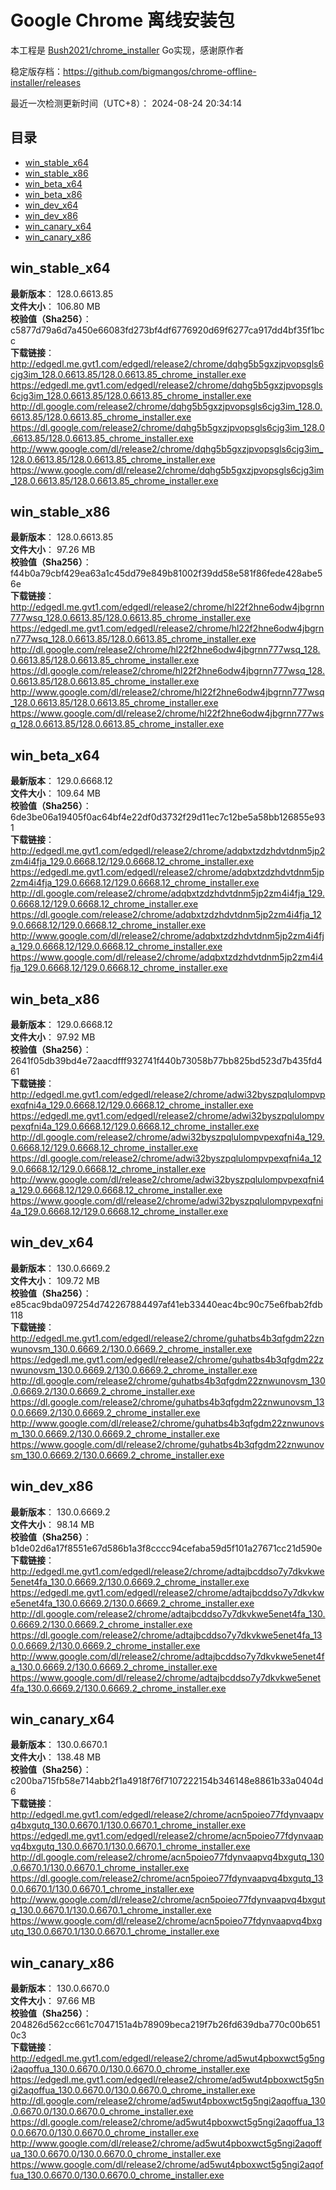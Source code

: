 # Google Chrome 离线安装包
本工程是 [Bush2021/chrome_installer](https://github.com/Bush2021/chrome_installer) Go实现，感谢原作者

稳定版存档：<https://github.com/bigmangos/chrome-offline-installer/releases>

最近一次检测更新时间（UTC+8）：
2024-08-24 20:34:14

## 目录
* [win_stable_x64](https://github.com/bigmangos/chrome-offline-installer?tab=readme-ov-file#win_stable_x64)
* [win_stable_x86](https://github.com/bigmangos/chrome-offline-installer?tab=readme-ov-file#win_stable_x86)
* [win_beta_x64](https://github.com/bigmangos/chrome-offline-installer?tab=readme-ov-file#win_beta_x64)
* [win_beta_x86](https://github.com/bigmangos/chrome-offline-installer?tab=readme-ov-file#win_beta_x86)
* [win_dev_x64](https://github.com/bigmangos/chrome-offline-installer?tab=readme-ov-file#win_dev_x64)
* [win_dev_x86](https://github.com/bigmangos/chrome-offline-installer?tab=readme-ov-file#win_dev_x86)
* [win_canary_x64](https://github.com/bigmangos/chrome-offline-installer?tab=readme-ov-file#win_canary_x64)
* [win_canary_x86](https://github.com/bigmangos/chrome-offline-installer?tab=readme-ov-file#win_canary_x86)

## win_stable_x64
**最新版本**： 128.0.6613.85  
**文件大小**： 106.80 MB  
**校验值（Sha256）**： c5877d79a6d7a450e66083fd273bf4df6776920d69f6277ca917dd4bf35f1bcc  
**下载链接**：
http://edgedl.me.gvt1.com/edgedl/release2/chrome/dqhg5b5gxzjpvopsgls6cjg3im_128.0.6613.85/128.0.6613.85_chrome_installer.exe
https://edgedl.me.gvt1.com/edgedl/release2/chrome/dqhg5b5gxzjpvopsgls6cjg3im_128.0.6613.85/128.0.6613.85_chrome_installer.exe
http://dl.google.com/release2/chrome/dqhg5b5gxzjpvopsgls6cjg3im_128.0.6613.85/128.0.6613.85_chrome_installer.exe
https://dl.google.com/release2/chrome/dqhg5b5gxzjpvopsgls6cjg3im_128.0.6613.85/128.0.6613.85_chrome_installer.exe
http://www.google.com/dl/release2/chrome/dqhg5b5gxzjpvopsgls6cjg3im_128.0.6613.85/128.0.6613.85_chrome_installer.exe
https://www.google.com/dl/release2/chrome/dqhg5b5gxzjpvopsgls6cjg3im_128.0.6613.85/128.0.6613.85_chrome_installer.exe
## win_stable_x86
**最新版本**： 128.0.6613.85  
**文件大小**： 97.26 MB  
**校验值（Sha256）**： f44b0a79cbf429ea63a1c45dd79e849b81002f39dd58e581f86fede428abe56e  
**下载链接**：
http://edgedl.me.gvt1.com/edgedl/release2/chrome/hl22f2hne6odw4jbgrnn777wsq_128.0.6613.85/128.0.6613.85_chrome_installer.exe
https://edgedl.me.gvt1.com/edgedl/release2/chrome/hl22f2hne6odw4jbgrnn777wsq_128.0.6613.85/128.0.6613.85_chrome_installer.exe
http://dl.google.com/release2/chrome/hl22f2hne6odw4jbgrnn777wsq_128.0.6613.85/128.0.6613.85_chrome_installer.exe
https://dl.google.com/release2/chrome/hl22f2hne6odw4jbgrnn777wsq_128.0.6613.85/128.0.6613.85_chrome_installer.exe
http://www.google.com/dl/release2/chrome/hl22f2hne6odw4jbgrnn777wsq_128.0.6613.85/128.0.6613.85_chrome_installer.exe
https://www.google.com/dl/release2/chrome/hl22f2hne6odw4jbgrnn777wsq_128.0.6613.85/128.0.6613.85_chrome_installer.exe
## win_beta_x64
**最新版本**： 129.0.6668.12  
**文件大小**： 109.64 MB  
**校验值（Sha256）**： 6de3be06a19405f0ac64bf4e22df0d3732f29d11ec7c12be5a58bb126855e931  
**下载链接**：
http://edgedl.me.gvt1.com/edgedl/release2/chrome/adqbxtzdzhdvtdnm5jp2zm4i4fja_129.0.6668.12/129.0.6668.12_chrome_installer.exe
https://edgedl.me.gvt1.com/edgedl/release2/chrome/adqbxtzdzhdvtdnm5jp2zm4i4fja_129.0.6668.12/129.0.6668.12_chrome_installer.exe
http://dl.google.com/release2/chrome/adqbxtzdzhdvtdnm5jp2zm4i4fja_129.0.6668.12/129.0.6668.12_chrome_installer.exe
https://dl.google.com/release2/chrome/adqbxtzdzhdvtdnm5jp2zm4i4fja_129.0.6668.12/129.0.6668.12_chrome_installer.exe
http://www.google.com/dl/release2/chrome/adqbxtzdzhdvtdnm5jp2zm4i4fja_129.0.6668.12/129.0.6668.12_chrome_installer.exe
https://www.google.com/dl/release2/chrome/adqbxtzdzhdvtdnm5jp2zm4i4fja_129.0.6668.12/129.0.6668.12_chrome_installer.exe
## win_beta_x86
**最新版本**： 129.0.6668.12  
**文件大小**： 97.92 MB  
**校验值（Sha256）**： 2641f05db39bd4e72aacdfff932741f440b73058b77bb825bd523d7b435fd461  
**下载链接**：
http://edgedl.me.gvt1.com/edgedl/release2/chrome/adwi32byszpqlulompvpexqfni4a_129.0.6668.12/129.0.6668.12_chrome_installer.exe
https://edgedl.me.gvt1.com/edgedl/release2/chrome/adwi32byszpqlulompvpexqfni4a_129.0.6668.12/129.0.6668.12_chrome_installer.exe
http://dl.google.com/release2/chrome/adwi32byszpqlulompvpexqfni4a_129.0.6668.12/129.0.6668.12_chrome_installer.exe
https://dl.google.com/release2/chrome/adwi32byszpqlulompvpexqfni4a_129.0.6668.12/129.0.6668.12_chrome_installer.exe
http://www.google.com/dl/release2/chrome/adwi32byszpqlulompvpexqfni4a_129.0.6668.12/129.0.6668.12_chrome_installer.exe
https://www.google.com/dl/release2/chrome/adwi32byszpqlulompvpexqfni4a_129.0.6668.12/129.0.6668.12_chrome_installer.exe
## win_dev_x64
**最新版本**： 130.0.6669.2  
**文件大小**： 109.72 MB  
**校验值（Sha256）**： e85cac9bda097254d742267884497af41eb33440eac4bc90c75e6fbab2fdb118  
**下载链接**：
http://edgedl.me.gvt1.com/edgedl/release2/chrome/guhatbs4b3qfgdm22znwunovsm_130.0.6669.2/130.0.6669.2_chrome_installer.exe
https://edgedl.me.gvt1.com/edgedl/release2/chrome/guhatbs4b3qfgdm22znwunovsm_130.0.6669.2/130.0.6669.2_chrome_installer.exe
http://dl.google.com/release2/chrome/guhatbs4b3qfgdm22znwunovsm_130.0.6669.2/130.0.6669.2_chrome_installer.exe
https://dl.google.com/release2/chrome/guhatbs4b3qfgdm22znwunovsm_130.0.6669.2/130.0.6669.2_chrome_installer.exe
http://www.google.com/dl/release2/chrome/guhatbs4b3qfgdm22znwunovsm_130.0.6669.2/130.0.6669.2_chrome_installer.exe
https://www.google.com/dl/release2/chrome/guhatbs4b3qfgdm22znwunovsm_130.0.6669.2/130.0.6669.2_chrome_installer.exe
## win_dev_x86
**最新版本**： 130.0.6669.2  
**文件大小**： 98.14 MB  
**校验值（Sha256）**： b1de02d6a17f8551e67d586b1a3f8cccc94cefaba59d5f101a27671cc21d590e  
**下载链接**：
http://edgedl.me.gvt1.com/edgedl/release2/chrome/adtajbcddso7y7dkvkwe5enet4fa_130.0.6669.2/130.0.6669.2_chrome_installer.exe
https://edgedl.me.gvt1.com/edgedl/release2/chrome/adtajbcddso7y7dkvkwe5enet4fa_130.0.6669.2/130.0.6669.2_chrome_installer.exe
http://dl.google.com/release2/chrome/adtajbcddso7y7dkvkwe5enet4fa_130.0.6669.2/130.0.6669.2_chrome_installer.exe
https://dl.google.com/release2/chrome/adtajbcddso7y7dkvkwe5enet4fa_130.0.6669.2/130.0.6669.2_chrome_installer.exe
http://www.google.com/dl/release2/chrome/adtajbcddso7y7dkvkwe5enet4fa_130.0.6669.2/130.0.6669.2_chrome_installer.exe
https://www.google.com/dl/release2/chrome/adtajbcddso7y7dkvkwe5enet4fa_130.0.6669.2/130.0.6669.2_chrome_installer.exe
## win_canary_x64
**最新版本**： 130.0.6670.1  
**文件大小**： 138.48 MB  
**校验值（Sha256）**： c200ba715fb58e714abb2f1a4918f76f7107222154b346148e8861b33a0404d6  
**下载链接**：
http://edgedl.me.gvt1.com/edgedl/release2/chrome/acn5poieo77fdynvaapvq4bxgutq_130.0.6670.1/130.0.6670.1_chrome_installer.exe
https://edgedl.me.gvt1.com/edgedl/release2/chrome/acn5poieo77fdynvaapvq4bxgutq_130.0.6670.1/130.0.6670.1_chrome_installer.exe
http://dl.google.com/release2/chrome/acn5poieo77fdynvaapvq4bxgutq_130.0.6670.1/130.0.6670.1_chrome_installer.exe
https://dl.google.com/release2/chrome/acn5poieo77fdynvaapvq4bxgutq_130.0.6670.1/130.0.6670.1_chrome_installer.exe
http://www.google.com/dl/release2/chrome/acn5poieo77fdynvaapvq4bxgutq_130.0.6670.1/130.0.6670.1_chrome_installer.exe
https://www.google.com/dl/release2/chrome/acn5poieo77fdynvaapvq4bxgutq_130.0.6670.1/130.0.6670.1_chrome_installer.exe
## win_canary_x86
**最新版本**： 130.0.6670.0  
**文件大小**： 97.66 MB  
**校验值（Sha256）**： 204826d562cc661c7047151a4b78909beca219f7b26fd639dba770c00b6510c3  
**下载链接**：
http://edgedl.me.gvt1.com/edgedl/release2/chrome/ad5wut4pboxwct5g5ngi2aqoffua_130.0.6670.0/130.0.6670.0_chrome_installer.exe
https://edgedl.me.gvt1.com/edgedl/release2/chrome/ad5wut4pboxwct5g5ngi2aqoffua_130.0.6670.0/130.0.6670.0_chrome_installer.exe
http://dl.google.com/release2/chrome/ad5wut4pboxwct5g5ngi2aqoffua_130.0.6670.0/130.0.6670.0_chrome_installer.exe
https://dl.google.com/release2/chrome/ad5wut4pboxwct5g5ngi2aqoffua_130.0.6670.0/130.0.6670.0_chrome_installer.exe
http://www.google.com/dl/release2/chrome/ad5wut4pboxwct5g5ngi2aqoffua_130.0.6670.0/130.0.6670.0_chrome_installer.exe
https://www.google.com/dl/release2/chrome/ad5wut4pboxwct5g5ngi2aqoffua_130.0.6670.0/130.0.6670.0_chrome_installer.exe
